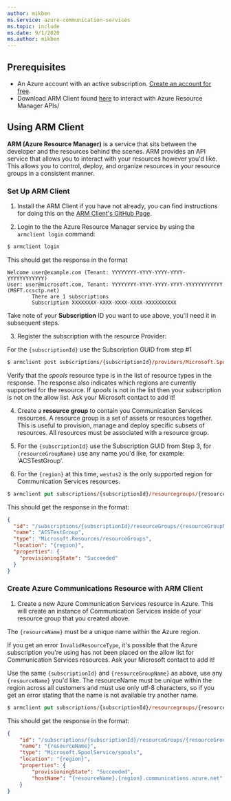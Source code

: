 ```yaml
---
author: mikben
ms.service: azure-communication-services
ms.topic: include
ms.date: 9/1/2020
ms.author: mikben
---
```


## Prerequisites

- An Azure account with an active subscription. [Create an account for free](https://azure.microsoft.com/free/dotnet/).
- Download ARM Client found [here](https://github.com/projectkudu/ARMClient) to interact with Azure Resource Manager APIs/

## Using ARM Client

**ARM (Azure Resource Manager)** is a service that sits between the developer and the resources behind the scenes. ARM provides an API service that allows you to interact with your resources however you'd like. This allows you to control, deploy, and organize resources in your resource groups in a consistent manner. 

### Set Up ARM Client

1. Install the ARM Client if you have not already, you can find instructions for doing this on the [ARM Client's GitHub Page](https://github.com/projectkudu/ARMClient).

2. Login to the the Azure Resource Manager service by using the `armclient login` command:

```ps
$ armclient login
```

This should get the response in the format

```
Welcome user@example.com (Tenant: YYYYYYYY-YYYY-YYYY-YYYY-YYYYYYYYYYYY)
User: user@microsoft.com, Tenant: YYYYYYYY-YYYY-YYYY-YYYY-YYYYYYYYYYYY (MSFT.ccsctp.net)
        There are 1 subscriptions
        Subscription XXXXXXXX-XXXX-XXXX-XXXX-XXXXXXXXXX
```

Take note of your **Subscription** ID you want to use above, you'll need it in subsequent steps.

3. Register the subscription with the resource Provider:

For the `{subscriptionId}` use the Subscription GUID from step #1

```ps
$ armclient post subscriptions/{subscriptionId}/providers/Microsoft.SpoolService/register?api-version=2019-10-01
```

Verify that the *spools* resource type is in the list of resource types in the response. The response also indicates which regions are currently supported for the resource. If *spools* is not in the list then your subscription is not on the allow list. Ask your Microsoft contact to add it!

4. Create a **resource group** to contain you Communication Services resources. A resource group is a set of assets or resources together. This is useful to provision, manage and deploy specific subsets of resources. All resources must be associated with a resource group.

5. For the `{subscriptionId}` use the Subscription GUID from Step 3, for `{resourceGroupName}` use any name you'd like, for example: 'ACSTestGroup'.

6. For the `{region}` at this time, `westus2` is the only supported region for Communication Services resources.

```ps
$ armclient put subscriptions/{subscriptionId}/resourcegroups/{resourceGroupName}?api-version=2019-05-10 "{'location':'{region}'}"
```

This should get the response in the format:

```json
{
  "id": "/subscriptions/{subscriptionId}/resourceGroups/{resourceGroupName}",
  "name": "ACSTestGroup",
  "type": "Microsoft.Resources/resourceGroups",
  "location": "{region}",
  "properties": {
    "provisioningState": "Succeeded"
  }
}
```
### Create Azure Communications Resource with ARM Client

1. Create a new Azure Communication Services resource in Azure. This will create an instance of Communication Services inside of your resource group that you created above. 

The `{resourceName}` must be a unique name within the Azure region.

If you get an error `InvalidResourceType`, it's possible that the Azure subscription you're using has not been placed on the allow list for Communication Services resources. Ask your Microsoft contact to add it!

Use the same `{subscriptionId}` and `{resourceGroupName}` as above, use any `{resourceName}` you'd like. The resourceName must be unique within the region across all customers and must use only utf-8 characters, so if you get an error stating that the name is not available try another name.

```ps
$ armclient put subscriptions/{subscriptionId}/resourcegroups/{resourceGroupName}/providers/Microsoft.SpoolService/spools/{resourceName}?api-version=2019-10-10-preview "{'location':'{region}'}"
```

This should get the response in the format:

```json
{
    "id": "/subscriptions/{subscriptionId}/resourceGroups/{resourceGroupName}/providers/Microsoft.SpoolService/spools/{resourceName}",
    "name": "{resourceName}",
    "type": "Microsoft.SpoolService/spools",
    "location": "{region}",
    "properties": {
        "provisioningState": "Succeeded",
        "hostName": "{resourceName}.{region}.communications.azure.net"
    }
}
```